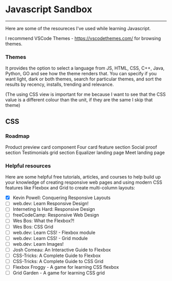 # Javascript Sandbox
-----

Here are some of the resoureces I've used while learning Javascript. 

I recommend VSCode Themes - https://vscodethemes.com/ for browsing themes.

### Themes

It provides the option to select a language from JS, HTML, CSS, C++, Java, Python, GO and see how the theme renders that. You can specify if you want light, dark or both themes, search for particular themes, and sort the results by recency, installs, trending and relevance. 

(The using CSS view is important for me because I want to see that the CSS value is a different colour than the unit, if they are the same I skip that theme)

## CSS
### Roadmap

Product preview card component 
Four card feature section 
Social proof section 
Testimonials grid section 
Equalizer landing page 
Meet landing page 

### Helpful resources

Here are some helpful free tutorials, articles, and courses to help build up your knowledge of creating responsive web pages and using modern CSS features like Flexbox and Grid to create multi-column layouts:

- [x] Kevin Powell: Conquering Responsive Layouts
- [ ] web.dev: Learn Responsive Design!
- [ ] Interneting Is Hard: Responsive Design
- [ ] freeCodeCamp: Responsive Web Design
- [ ] Wes Bos: What the Flexbox?!
- [ ] Wes Bos: CSS Grid
- [ ] web.dev: Learn CSS! - Flexbox module
- [ ] web.dev: Learn CSS! - Grid module
- [ ] web.dev: Learn Images!
- [ ] Josh Comeau: An Interactive Guide to Flexbox
- [ ] CSS-Tricks: A Complete Guide to Flexbox
- [ ] CSS-Tricks: A Complete Guide to CSS Grid
- [ ] Flexbox Froggy - A game for learning CSS flexbox
- [ ] Grid Garden - A game for learning CSS grid